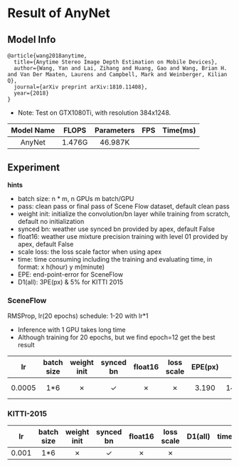 # Result of AnyNet

## Model Info

```
@article{wang2018anytime,
  title={Anytime Stereo Image Depth Estimation on Mobile Devices},
  author={Wang, Yan and Lai, Zihang and Huang, Gao and Wang, Brian H. and Van Der Maaten, Laurens and Campbell, Mark and Weinberger, Kilian Q},
  journal={arXiv preprint arXiv:1810.11408},
  year={2018}
}
```

* Note: Test on GTX1080Ti, with resolution 384x1248.

|    Model Name         |   FLOPS   | Parameters | FPS  | Time(ms) |
|:---------------------:|:---------:|:----------:|:----:|:--------:|
|       AnyNet          |  1.476G   |  46.987K   | 



## Experiment


**hints**

* batch size: n * m, n GPUs m batch/GPU
* pass: clean pass or final pass of Scene Flow dataset, default clean pass
* weight init: initialize the convolution/bn layer while training from scratch, default no initialization
* synced bn: weather use synced bn provided by apex, default False
* float16: weather use mixture precision training with level 01 provided by apex, default False
* scale loss: the loss scale factor when using apex
* time: time consuming including the training and evaluating time, in format: x h(hour) y m(minute)
* EPE: end-point-error for SceneFlow
* D1(all): 3PE(px) & 5% for KITTI 2015


### SceneFlow

RMSProp, lr(20 epochs) schedule: 1-20 with lr\*1

- Inference with 1 GPU takes long time
- Although training for 20 epochs, but we find epoch=12 get the best result

|  lr   |batch size |weight init| synced bn | float16   |loss scale | EPE(px)|  time  | BaiDuYun | GoogleDrive |
|:-----:|:---------:|:---------:|:---------:|:---------:|:---------:|:------:|:------:|:--------:|:-----------:|
| 0.0005| 1*6       | ✗         |  ✓        | ✗         | ✗         | 3.190  | 14h12m | [link][1], pw: dtff| [link][2] |



### KITTI-2015

|  lr   |batch size |weight init| synced bn | float16   |loss scale | D1(all)  |  time  | BaiDuYun | GoogleDrive |
|:-----:|:---------:|:---------:|:---------:|:---------:|:---------:|:--------:|:------:|:--------:|:-----------:|
| 0.001 | 1*6       | ✗         |  ✓        | ✗         | ✗         | 



[1]: https://pan.baidu.com/s/10bP0TXCXHcdIg49Fv13H7Q
[2]: https://drive.google.com/open?id=1_5hBOfKwg_TnMFvZr4qEkU0bEwRoRlxL
